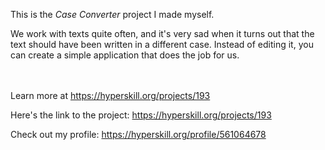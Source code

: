 This is the *Case Converter* project I made myself.


<p>We work with texts quite often, and it's very sad when it turns out that the text should have been written in a different case. Instead of editing it, you can create a simple application that does the job for us.</p><br/><br/>Learn more at <a href="https://hyperskill.org/projects/193?utm_source=ide&utm_medium=ide&utm_campaign=ide&utm_content=project-card">https://hyperskill.org/projects/193</a>

Here's the link to the project: https://hyperskill.org/projects/193

Check out my profile: https://hyperskill.org/profile/561064678